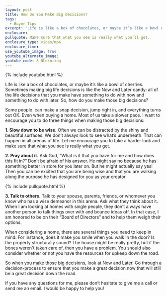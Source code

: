 ```yaml
---
layout: post
title: How Do You Make Big Decisions?
tags:
  - Buyer Tips
excerpt: 'Life is like a box of chocolates, or maybe it’s like a bowl of cherries. I believe that making big life decisions is like the Now and Later candy; all of the life decisions that you make have something to do with now and something to do with later. So, how do you make those big decisions?'
enclosure:
pullquote: Make sure that what you see is really what you’ll get.
enclosure_type: video/mp4
enclosure_time:
use_youtube_image: true
youtube_alternate_image:
youtube_code: 8-8Lokoiiag
---
```



{% include youtube.html %}

Life is like a box of chocolates, or maybe it’s like a bowl of cherries. Sometimes making big life decisions is like the Now and Later candy: all of the life decisions that you make have something to do with now and something to do with later. So, how do you make those big decisions?

Some people  can make a snap decision, jump right in, and everything turns out OK. Even when buying a home. Most of us take a slower pace. I want to encourage you to do three things when making those big decisions:

**1. Slow down to be wise.** Often we can be distracted by the shiny and beautiful surfaces. We don’t always look to see what’s underneath. That can happen in all arenas of life. Let me encourage you to take a harder look and make sure that what you see is really what you get.

**2. Pray about it.** Ask God, “What is it that you have for me and how does this fit in?” Don’t be afraid of his answer. He might say no because he has something better in store for you later on. But he might actually say yes! Then you can be excited that you are being wise and that you are walking along the purpose he has designed for you as your creator.

{% include pullquote.html %}

**3. Talk to others.** Talk to your spouse, parents, friends, or whomever you know who has a wise demeanor in this arena. Ask what they think about it. When I am looking at homes with single people, they don’t always have another person to talk things over with and bounce ideas off. In that case, I am honored to be on their “Board of Directors” and to help them weigh their options.

When considering a home, there are several things you need to keep in mind. For instance, does it make you smile when you walk in the door? Is the property structurally sound? The house might be really pretty, but if the bones weren't taken care of, then you have a problem. You should also consider whether or not you have the resources for upkeep down the road.

So when you make those big decisions, look at Now and Later. Go through a decision-process to ensure that you make a great decision now that will still be a great decision down the road.

If you have any questions for me, please don’t hesitate to give me a call or send me an email. I would be happy to help you!
